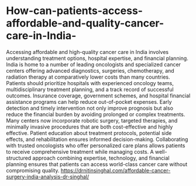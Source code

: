 # How-can-patients-access-affordable-and-quality-cancer-care-in-India-

Accessing affordable and high-quality cancer care in India involves understanding treatment options, hospital expertise, and financial planning. India is home to a number of leading oncologists and specialized cancer centers offering advanced diagnostics, surgeries, chemotherapy, and radiation therapy at comparatively lower costs than many countries. Patients should prioritize hospitals with experienced oncology teams, multidisciplinary treatment planning, and a track record of successful outcomes. Insurance coverage, government schemes, and hospital financial assistance programs can help reduce out-of-pocket expenses. Early detection and timely intervention not only improve prognosis but also reduce the financial burden by avoiding prolonged or complex treatments. Many centers now incorporate robotic surgery, targeted therapies, and minimally invasive procedures that are both cost-effective and highly effective. Patient education about treatment protocols, potential side effects, and rehabilitation ensures informed decision-making. Collaborating with trusted oncologists who offer personalized care plans allows patients to receive comprehensive treatment while managing costs. A well-structured approach combining expertise, technology, and financial planning ensures that patients can access world-class cancer care without compromising quality.
https://drnitinsinghal.com/affordable-cancer-surgery-india-analysis-dr-singhal/
